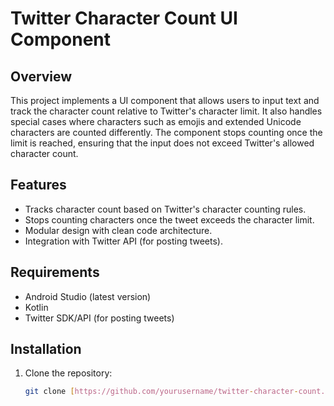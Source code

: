 # Twitter Character Count UI Component

## Overview

This project implements a UI component that allows users to input text and track the character count relative to Twitter's character limit. It also handles special cases where characters such as emojis and extended Unicode characters are counted differently. The component stops counting once the limit is reached, ensuring that the input does not exceed Twitter's allowed character count.

## Features

- Tracks character count based on Twitter's character counting rules.
- Stops counting characters once the tweet exceeds the character limit.
- Modular design with clean code architecture.
- Integration with Twitter API (for posting tweets).


## Requirements

- Android Studio (latest version)
- Kotlin
- Twitter SDK/API (for posting tweets)

## Installation

1. Clone the repository:
   ```bash
   git clone [https://github.com/yourusername/twitter-character-count.git](https://github.com/Mohamed-Mahmoud-Abdalftah/Twittercounter/)
